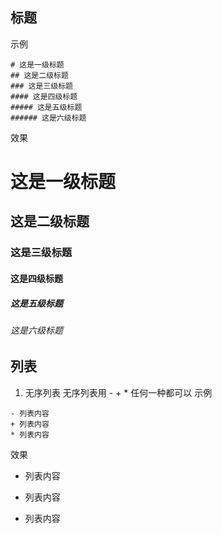 ## 标题
示例
```
# 这是一级标题
## 这是二级标题
### 这是三级标题
#### 这是四级标题
##### 这是五级标题
###### 这是六级标题
```
效果
# 这是一级标题
## 这是二级标题
### 这是三级标题
#### 这是四级标题
##### 这是五级标题
###### 这是六级标题

## 列表
1. 无序列表
无序列表用 - + * 任何一种都可以
示例
```
- 列表内容
+ 列表内容
* 列表内容
```
效果
- 列表内容
+ 列表内容
* 列表内容

## 
